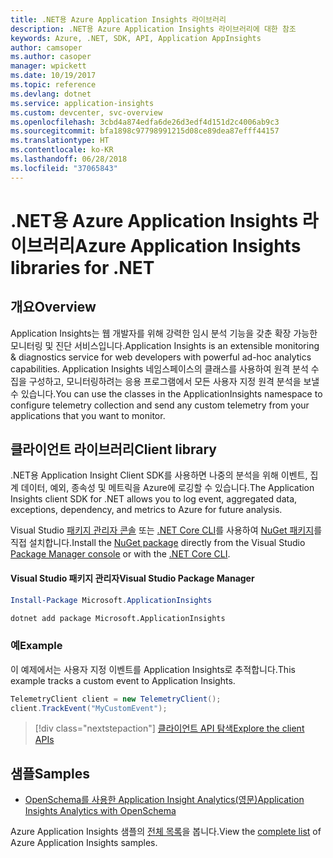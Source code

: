 ```yaml
---
title: .NET용 Azure Application Insights 라이브러리
description: .NET용 Azure Application Insights 라이브러리에 대한 참조
keywords: Azure, .NET, SDK, API, Application AppInsights
author: camsoper
ms.author: casoper
manager: wpickett
ms.date: 10/19/2017
ms.topic: reference
ms.devlang: dotnet
ms.service: application-insights
ms.custom: devcenter, svc-overview
ms.openlocfilehash: 3cbd4a874edfa6de26d3edf4d151d2c4006ab9c3
ms.sourcegitcommit: bfa1898c97798991215d08ce89dea87efff44157
ms.translationtype: HT
ms.contentlocale: ko-KR
ms.lasthandoff: 06/28/2018
ms.locfileid: "37065843"
---
```

# <a name="azure-application-insights-libraries-for-net"></a><span data-ttu-id="e1890-104">.NET용 Azure Application Insights 라이브러리</span><span class="sxs-lookup"><span data-stu-id="e1890-104">Azure Application Insights libraries for .NET</span></span>

## <a name="overview"></a><span data-ttu-id="e1890-105">개요</span><span class="sxs-lookup"><span data-stu-id="e1890-105">Overview</span></span>

<span data-ttu-id="e1890-106">Application Insights는 웹 개발자를 위해 강력한 임시 분석 기능을 갖춘 확장 가능한 모니터링 및 진단 서비스입니다.</span><span class="sxs-lookup"><span data-stu-id="e1890-106">Application Insights is an extensible monitoring & diagnostics service for web developers with powerful ad-hoc analytics capabilities.</span></span> <span data-ttu-id="e1890-107">Application Insights 네임스페이스의 클래스를 사용하여 원격 분석 수집을 구성하고, 모니터링하려는 응용 프로그램에서 모든 사용자 지정 원격 분석을 보낼 수 있습니다.</span><span class="sxs-lookup"><span data-stu-id="e1890-107">You can use the classes in the ApplicationInsights namespace to configure telemetry collection and send any custom telemetry from your applications that you want to monitor.</span></span>

## <a name="client-library"></a><span data-ttu-id="e1890-108">클라이언트 라이브러리</span><span class="sxs-lookup"><span data-stu-id="e1890-108">Client library</span></span>

<span data-ttu-id="e1890-109">.NET용 Application Insight Client SDK를 사용하면 나중의 분석을 위해 이벤트, 집계 데이터, 예외, 종속성 및 메트릭을 Azure에 로깅할 수 있습니다.</span><span class="sxs-lookup"><span data-stu-id="e1890-109">The Application Insights client SDK for .NET allows you to log event, aggregated data, exceptions, dependency, and metrics to Azure for future analysis.</span></span>

<span data-ttu-id="e1890-110">Visual Studio [패키지 관리자 콘솔][PackageManager] 또는 [.NET Core CLI][DotNetCLI]를 사용하여 [NuGet 패키지](https://www.nuget.org/packages/Microsoft.ApplicationInsights )를 직접 설치합니다.</span><span class="sxs-lookup"><span data-stu-id="e1890-110">Install the [NuGet package](https://www.nuget.org/packages/Microsoft.ApplicationInsights ) directly from the Visual Studio [Package Manager console][PackageManager] or with the [.NET Core CLI][DotNetCLI].</span></span>

#### <a name="visual-studio-package-manager"></a><span data-ttu-id="e1890-111">Visual Studio 패키지 관리자</span><span class="sxs-lookup"><span data-stu-id="e1890-111">Visual Studio Package Manager</span></span>

```powershell
Install-Package Microsoft.ApplicationInsights 
```

```bash
dotnet add package Microsoft.ApplicationInsights 
```

### <a name="example"></a><span data-ttu-id="e1890-112">예</span><span class="sxs-lookup"><span data-stu-id="e1890-112">Example</span></span>

<span data-ttu-id="e1890-113">이 예제에서는 사용자 지정 이벤트를 Application Insights로 추적합니다.</span><span class="sxs-lookup"><span data-stu-id="e1890-113">This example tracks a custom event to Application Insights.</span></span>

```csharp
TelemetryClient client = new TelemetryClient();
client.TrackEvent("MyCustomEvent");
```

> [!div class="nextstepaction"]
> [<span data-ttu-id="e1890-114">클라이언트 API 탐색</span><span class="sxs-lookup"><span data-stu-id="e1890-114">Explore the client APIs</span></span>](/dotnet/api/overview/azure/insights/client)



## <a name="samples"></a><span data-ttu-id="e1890-115">샘플</span><span class="sxs-lookup"><span data-stu-id="e1890-115">Samples</span></span>

- [<span data-ttu-id="e1890-116">OpenSchema를 사용한 Application Insight Analytics(영문)</span><span class="sxs-lookup"><span data-stu-id="e1890-116">Application Insights Analytics with OpenSchema</span></span>](https://azure.microsoft.com/resources/samples/guidance-appinsights-openschema/)

<span data-ttu-id="e1890-117">Azure Application Insights 샘플의 [전체 목록](https://azure.microsoft.com/resources/samples/?service=application-insights&platform=dotnet)을 봅니다.</span><span class="sxs-lookup"><span data-stu-id="e1890-117">View the [complete list](https://azure.microsoft.com/resources/samples/?service=application-insights&platform=dotnet) of Azure Application Insights samples.</span></span>

[PackageManager]: https://docs.microsoft.com/nuget/tools/package-manager-console
[DotNetCLI]: https://docs.microsoft.com/dotnet/core/tools/dotnet-add-package
